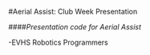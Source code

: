 #Aerial Assist: Club Week Presentation 

####_Presentation code for Aerial Assist_ 

-EVHS Robotics Programmers 
